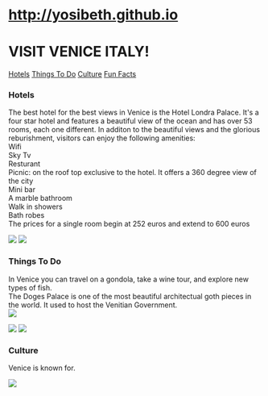 # http://yosibeth.github.io
<!DOCTYPE html>
<html>
<javascript>
<script type="Venice.javascript" src="script.js"></script>
	<head><link href="venice.css" rel="stylesheet">
	<meta charset="UTF-8">
	<body>
		<h1>VISIT VENICE ITALY!</h1>
		<div class="tab">
  <a href="javascript:void(0)" class="tablinks" onclick="openCity(event, 'Hotels')">Hotels</a>
  <a href="javascript:void(0)" class="tablinks" onclick="openCity(event, 'Things To Do')">Things To Do</a>
  <a href="javascript:void(0)" class="tablinks" onclick="openCity(event, 'Culture')">Culture</a>
  <a href="javascript:void(0)" class="tablinks" onclick="openCity(event, 'Fun Facts')">Fun Facts</a>
</div>

<div id="Hotels" class="tabcontent">
  <h3>Hotels</h3>
  <p>The best hotel for the best views in Venice is the Hotel Londra Palace. It's a four star hotel and features a beautiful view of the ocean and has over 53 rooms, each one different. In additon to the beautiful views and the glorious reburishment, visitors can enjoy the following amenities:
  <br>
  Wifi
  <br>
  Sky Tv
  <br>
  Resturant
  <br>
  Picnic: on the roof top exclusive to the hotel. It offers a 360 degree view of the city
  <br>
  Mini bar
  <br>
  A marble bathroom 
  <br>
  Walk in showers
  <br>
  Bath robes
  <br>
  The prices for a single room begin at 252 euros and extend to 600 euros


  </p>
  <img src="http://www.commdiginews.com/wp-content/uploads/2016/01/Londra-sm0321.jpg">
  <img src="https://exp.cdn-hotels.com/hotels/1000000/20000/14100/14098/77ec3cdc_z.jpg">

</div>

<div id="Things To Do" class="tabcontent">
  <h3>Things To Do</h3>
  <p>In Venice you can travel on a gondola, take a wine tour, and explore new types of fish.
  <br>
  The Doges Palace is one of the most beautiful architectual goth pieces in the world. It used to host the Venitian Government.
  <br>
  <img src="https://www.venetoinside.com/files/images/tours/veneto/palazzo-ducale-privato/palazzoducaleinter.jpg">  
  </p>
  <img src="http://www.holidayextras.co.uk/images/holidayextras-blog/grandcanal-venice-gondola.jpg">
  <img src="http://www.dchamberlinarchitect.com/g-travel-italy-venezia-venice-mercato%20rialto-fish-2013-08-27%20(34a).jpg">
</div>

<div id="Culture" class="tabcontent">
  <h3>Culture</h3>
  <p>Venice is known for.</p>
  <script>
function openCity(evt, cityName) {
    var i, tabcontent, tablinks;
    tabcontent = document.getElementsByClassName("tabcontent");
    for (i = 0; i < tabcontent.length; i++) {
        tabcontent[i].style.display = "none";
    }
    tablinks = document.getElementsByClassName("tablinks");
    for (i = 0; i < tablinks.length; i++) {
        tablinks[i].className = tablinks[i].className.replace(" active", "");
    }
    document.getElementById(cityName).style.display = "block";
    evt.currentTarget.className += " active";
}
</script>
</div>
<img src="http://fla.fg-a.com/flags/italy-animated-flag-2.gif">
</body>
